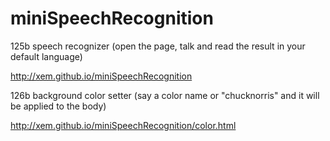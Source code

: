 miniSpeechRecognition
==

125b speech recognizer (open the page, talk and read the result in your default language)

http://xem.github.io/miniSpeechRecognition

126b background color setter (say a color name or "chucknorris" and it will be applied to the body)

http://xem.github.io/miniSpeechRecognition/color.html
